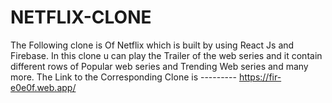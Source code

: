# NETFLIX-CLONE
The Following clone is Of Netflix which  is built by using React Js and Firebase. In this clone u can play the Trailer of the web series and it contain different rows of Popular 
web series and Trending Web series and many more. The Link to the Corresponding Clone is --------- https://fir-e0e0f.web.app/
